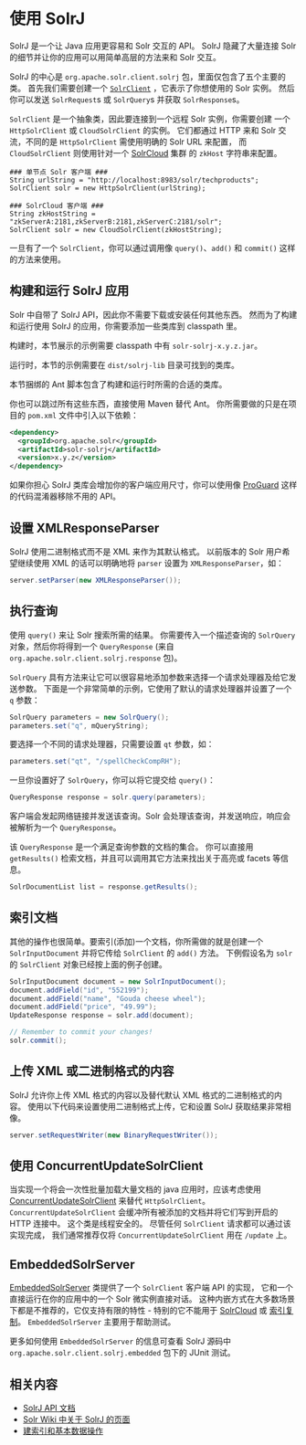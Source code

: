 # 使用 SolrJ

SolrJ 是一个让 Java 应用更容易和 Solr 交互的 API。
SolrJ 隐藏了大量连接 Solr 的细节并让你的应用可以用简单高层的方法来和 Solr 交互。

SolrJ 的中心是 `org.apache.solr.client.solrj` 包，里面仅包含了五个主要的类。
首先我们需要创建一个 [`SolrClient`](http://lucene.apache.org/solr/5_2_0/solr-solrj/org/apache/solr/client/solrj/SolrClient.html)
，它表示了你想使用的 Solr 实例。
然后你可以发送 `SolrRequest`s 或 `SolrQuery`s 并获取 `SolrResponse`s。

`SolrClient` 是一个抽象类，因此要连接到一个远程 Solr 实例，你需要创建
一个 `HttpSolrClient` 或 `CloudSolrClient` 的实例。
它们都通过 HTTP 来和 Solr 交流，不同的是 `HttpSolrClient` 需使用明确的 Solr URL 来配置，
而 `CloudSolrClient` 则使用针对一个 [SolrCloud](../solrcloud/readme.md) 集群
的 `zkHost` 字符串来配置。

```
### 单节点 Solr 客户端 ###
String urlString = "http://localhost:8983/solr/techproducts";
SolrClient solr = new HttpSolrClient(urlString);
```

```
### SolrCloud 客户端 ###
String zkHostString = "zkServerA:2181,zkServerB:2181,zkServerC:2181/solr";
SolrClient solr = new CloudSolrClient(zkHostString);
```

一旦有了一个 `SolrClient`，你可以通过调用像 `query()`、`add()` 和 `commit()` 这样的方法来使用。

## 构建和运行 SolrJ 应用

Solr 中自带了 SolrJ API，因此你不需要下载或安装任何其他东西。
然而为了构建和运行使用 SolrJ 的应用，你需要添加一些类库到 classpath 里。

构建时，本节展示的示例需要 classpath 中有 `solr-solrj-x.y.z.jar`。

运行时，本节的示例需要在 `dist/solrj-lib` 目录可找到的类库。

本节捆绑的 Ant 脚本包含了构建和运行时所需的合适的类库。

你也可以跳过所有这些东西，直接使用 Maven 替代 Ant。
你所需要做的只是在项目的 `pom.xml` 文件中引入以下依赖：

```xml
<dependency>
  <groupId>org.apache.solr</groupId>
  <artifactId>solr-solrj</artifactId>
  <version>x.y.z</version>
</dependency>
```

如果你担心 SolrJ 类库会增加你的客户端应用尺寸，你可以使用像
[ProGuard](http://proguard.sourceforge.net/) 这样的代码混淆器移除不用的 API。

## 设置 XMLResponseParser

SolrJ 使用二进制格式而不是 XML 来作为其默认格式。
以前版本的 Solr 用户希望继续使用 XML 的话可以明确地将 `parser` 设置为 `XMLResponseParser`，如：

```java
server.setParser(new XMLResponseParser());
```

## 执行查询

使用 `query()` 来让 Solr 搜索所需的结果。
你需要传入一个描述查询的 `SolrQuery` 对象，然后你将得到一个 `QueryResponse`
(来自 `org.apache.solr.client.solrj.response` 包)。

`SolrQuery` 具有方法来让它可以很容易地添加参数来选择一个请求处理器及给它发送参数。
下面是一个非常简单的示例，它使用了默认的请求处理器并设置了一个 `q` 参数：

```java
SolrQuery parameters = new SolrQuery();
parameters.set("q", mQueryString);
```

要选择一个不同的请求处理器，只需要设置 `qt` 参数，如：

```java
parameters.set("qt", "/spellCheckCompRH");
```

一旦你设置好了 `SolrQuery`，你可以将它提交给 `query()`：

```java
QueryResponse response = solr.query(parameters);
```

客户端会发起网络链接并发送该查询。Solr 会处理该查询，并发送响应，响应会被解析为一个
`QueryResponse`。

该 `QueryResponse` 是一个满足查询参数的文档的集合。
你可以直接用 `getResults()` 检索文档，并且可以调用其它方法来找出关于高亮或 facets 等信息。

```java
SolrDocumentList list = response.getResults();
```

## 索引文档

其他的操作也很简单。要索引(添加)一个文档，你所需做的就是创建一个 `SolrInputDocument`
并将它传给 `SolrClient` 的 `add()` 方法。
下例假设名为 `solr` 的 `SolrClient` 对象已经按上面的例子创建。

```java
SolrInputDocument document = new SolrInputDocument();
document.addField("id", "552199");
document.addField("name", "Gouda cheese wheel");
document.addField("price", "49.99");
UpdateResponse response = solr.add(document);

// Remember to commit your changes!
solr.commit();
```

## 上传 XML 或二进制格式的内容

SolrJ 允许你上传 XML 格式的内容以及替代默认 XML 格式的二进制格式的内容。
使用以下代码来设置使用二进制格式上传，它和设置 SolrJ 获取结果非常相像。

```java
server.setRequestWriter(new BinaryRequestWriter());
```

## 使用 ConcurrentUpdateSolrClient

当实现一个将会一次性批量加载大量文档的 java 应用时，应该考虑使用
[ConcurrentUpdateSolrClient](http://lucene.apache.org/solr/5_2_0/solr-solrj/org/apache/solr/client/solrj/impl/ConcurrentUpdateSolrClient.html)
来替代 `HttpSolrClient`。
`ConcurrentUpdateSolrClient` 会缓冲所有被添加的文档并将它们写到开启的 HTTP 连接中。
这个类是线程安全的。
尽管任何 `SolrClient` 请求都可以通过该实现完成，
我们通常推荐仅将 `ConcurrentUpdateSolrClient` 用在 `/update` 上。

## EmbeddedSolrServer

[EmbeddedSolrServer](http://lucene.apache.org/solr/5_2_0/solr-core/org/apache/solr/client/solrj/embedded/EmbeddedSolrServer.html)
类提供了一个 `SolrClient` 客户端 API 的实现，
它和一个直接运行在你的应用中的一个 Solr 微实例直接对话。
这种内嵌方式在大多数场景下都是不推荐的，它仅支持有限的特性 - 特别的它不能用于
[SolrCloud](../solrcloud/readme.md) 或
[索引复制](../solrcloud/works/replication.md)。
`EmbeddedSolrServer` 主要用于帮助测试。

更多如何使用 `EmbeddedSolrServer` 的信息可查看 SolrJ 源码中
`org.apache.solr.client.solrj.embedded` 包下的 JUnit 测试。

## 相关内容

* [SolrJ API 文档](http://lucene.apache.org/solr/5_2_0/solr-solrj/)
* [Solr Wiki 中关于 SolrJ 的页面](http://wiki.apache.org/solr/Solrj)
* [建索引和基本数据操作](../indexing/readme.md)
